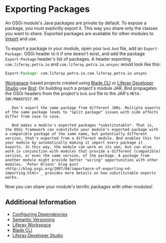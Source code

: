 # Exporting Packages

An OSGi module's Java packages are private by default. To expose a package, you must explicitly export it. This way you share only the classes you want to share. Exported packages are available for other modules to [import](./importing-packages.md) and use.

To export a package in your module, open your `bnd.bnd` file, add an `Export-Package:` OSGi header to it if one doesn't exist, and add the package `Export-Package` header's list of packages. A header exporting `com.liferay.petra.io` and `com.liferay.petra.io.unsync` would look like this:

```groovy
Export-Package: com.liferay.petra.io,com.liferay.petra.io.unsync
```

[Workspace](../../developing-applications/tooling/liferay-workspace.md)-based projects created using [Blade CLI](../../../developing-applications/tooling/blade-cli/generating-projects-with-blade-cli.md) or [Liferay Developer Studio](../../developing-applications/tooling/developer-studio.md) use [Bnd](http://bnd.bndtools.org/). On building such a project's module JAR, Bnd propagates the OSGi headers from the project's `bnd.bnd` file to the JAR's `META-INF/MANIFEST.MF`.

```important::
   Don't export the same package from different JARs. Multiple exports of the same package leads to "split package" issues with side affects differ from case to case.
```

```note::
   Bnd makes a module's exported packages *substitutable*. That is, the OSGi framework can substitute your module's exported package with a compatible package of the same name, but potentially different version, that's exported from a different module. Bnd enables this for your module by automatically making it import every package it exports. In this way, the module can work on its own, but can also work in conjunction with modules that provide a different (compatible) version, or even the same version, of the package. A package from another module might provide better "wiring" opportunities with other modules. `Peter Kriens' blog post <http://blog.osgi.org/2007/04/importance-of-exporting-nd-importing.html>`_ provides more details on how substitutable exports works.
```

Now you can share your module's terrific packages with other modules!

## Additional Information

* [Configuring Dependencies](./configuring-dependencies/configuring-dependencies.md)
* [Semantic Versioning](./semantic-versioning.md)
* [Liferay Workspace](../../developing-applications/tooling/liferay-workspace.md)
* [Blade CLI](../../../developing-applications/tooling/blade-cli/generating-projects-with-blade-cli.md)
* [Liferay Developer Studio](../../developing-applications/tooling/developer-studio.md)